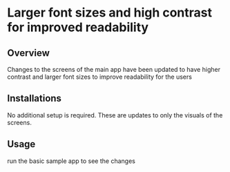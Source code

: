 # Larger font sizes and high contrast for improved readability

## Overview 
Changes to the screens of the main app have been updated to have higher contrast and larger font sizes to improve readability for the users

## Installations
No additional setup is required. These are updates to only the visuals of the screens.

## Usage
run the basic sample app to see the changes